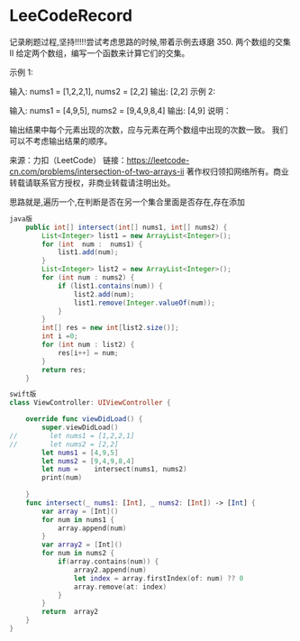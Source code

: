 # LeeCodeRecord
记录刷题过程,坚持!!!!!尝试考虑思路的时候,带着示例去琢磨
350. 两个数组的交集 II
给定两个数组，编写一个函数来计算它们的交集。

示例 1:

输入: nums1 = [1,2,2,1], nums2 = [2,2]
输出: [2,2]
示例 2:

输入: nums1 = [4,9,5], nums2 = [9,4,9,8,4]
输出: [4,9]
说明：

输出结果中每个元素出现的次数，应与元素在两个数组中出现的次数一致。
我们可以不考虑输出结果的顺序。

来源：力扣（LeetCode）
链接：https://leetcode-cn.com/problems/intersection-of-two-arrays-ii
著作权归领扣网络所有。商业转载请联系官方授权，非商业转载请注明出处。


思路就是,遍历一个,在判断是否在另一个集合里面是否存在,存在添加
```java
java版
	public int[] intersect(int[] nums1, int[] nums2) {
		List<Integer> list1 = new ArrayList<Integer>();
		for (int  num :	 nums1) {
			list1.add(num);
		}
		List<Integer> list2 = new ArrayList<Integer>();
		for (int num : nums2) {
			if (list1.contains(num)) {
				list2.add(num);
				list1.remove(Integer.valueOf(num));
			}
		}
		int[] res = new int[list2.size()];
		int i =0;
		for (int num : list2) {
			res[i++] = num;
		}
		return res;
	}
```

```swift
swift版
class ViewController: UIViewController {

    override func viewDidLoad() {
        super.viewDidLoad()        
//        let nums1 = [1,2,2,1]
//        let nums2 = [2,2]
        let nums1 = [4,9,5]
        let nums2 = [9,4,9,8,4]
        let num =    intersect(nums1, nums2)
        print(num)
     
    }
    func intersect(_ nums1: [Int], _ nums2: [Int]) -> [Int] {
        var array = [Int]()
        for num in nums1 {
            array.append(num)
        }
        var array2 = [Int]()
        for num in nums2 {
            if(array.contains(num)) {
                array2.append(num)
                let index = array.firstIndex(of: num) ?? 0
                array.remove(at: index)
            }
        }
        return  array2
    }
}
```
